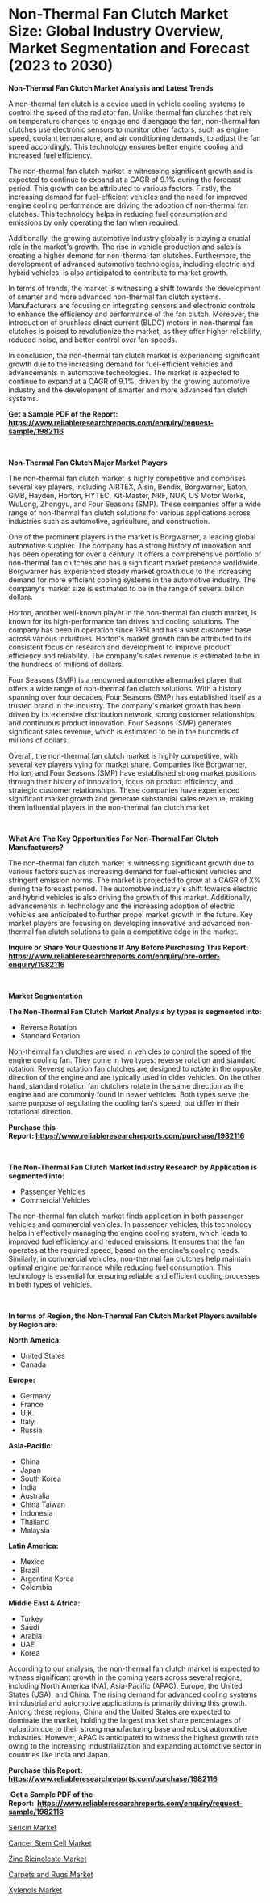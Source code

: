 <p><h1>Non-Thermal Fan Clutch Market Size: Global Industry Overview, Market Segmentation and Forecast (2023 to 2030)</h1></p><p><strong>Non-Thermal Fan Clutch Market Analysis and Latest Trends</strong></p>
<p><p>A non-thermal fan clutch is a device used in vehicle cooling systems to control the speed of the radiator fan. Unlike thermal fan clutches that rely on temperature changes to engage and disengage the fan, non-thermal fan clutches use electronic sensors to monitor other factors, such as engine speed, coolant temperature, and air conditioning demands, to adjust the fan speed accordingly. This technology ensures better engine cooling and increased fuel efficiency.</p><p>The non-thermal fan clutch market is witnessing significant growth and is expected to continue to expand at a CAGR of 9.1% during the forecast period. This growth can be attributed to various factors. Firstly, the increasing demand for fuel-efficient vehicles and the need for improved engine cooling performance are driving the adoption of non-thermal fan clutches. This technology helps in reducing fuel consumption and emissions by only operating the fan when required.</p><p>Additionally, the growing automotive industry globally is playing a crucial role in the market's growth. The rise in vehicle production and sales is creating a higher demand for non-thermal fan clutches. Furthermore, the development of advanced automotive technologies, including electric and hybrid vehicles, is also anticipated to contribute to market growth.</p><p>In terms of trends, the market is witnessing a shift towards the development of smarter and more advanced non-thermal fan clutch systems. Manufacturers are focusing on integrating sensors and electronic controls to enhance the efficiency and performance of the fan clutch. Moreover, the introduction of brushless direct current (BLDC) motors in non-thermal fan clutches is poised to revolutionize the market, as they offer higher reliability, reduced noise, and better control over fan speeds.</p><p>In conclusion, the non-thermal fan clutch market is experiencing significant growth due to the increasing demand for fuel-efficient vehicles and advancements in automotive technologies. The market is expected to continue to expand at a CAGR of 9.1%, driven by the growing automotive industry and the development of smarter and more advanced fan clutch systems.</p></p>
<p><strong>Get a Sample PDF of the Report:&nbsp; <a href="https://www.reliableresearchreports.com/enquiry/request-sample/1982116">https://www.reliableresearchreports.com/enquiry/request-sample/1982116</a></strong></p>
<p>&nbsp;</p>
<p><strong>Non-Thermal Fan Clutch Major Market Players</strong></p>
<p><p>The non-thermal fan clutch market is highly competitive and comprises several key players, including AIRTEX, Aisin, Bendix, Borgwarner, Eaton, GMB, Hayden, Horton, HYTEC, Kit-Master, NRF, NUK, US Motor Works, WuLong, Zhongyu, and Four Seasons (SMP). These companies offer a wide range of non-thermal fan clutch solutions for various applications across industries such as automotive, agriculture, and construction.</p><p>One of the prominent players in the market is Borgwarner, a leading global automotive supplier. The company has a strong history of innovation and has been operating for over a century. It offers a comprehensive portfolio of non-thermal fan clutches and has a significant market presence worldwide. Borgwarner has experienced steady market growth due to the increasing demand for more efficient cooling systems in the automotive industry. The company's market size is estimated to be in the range of several billion dollars.</p><p>Horton, another well-known player in the non-thermal fan clutch market, is known for its high-performance fan drives and cooling solutions. The company has been in operation since 1951 and has a vast customer base across various industries. Horton's market growth can be attributed to its consistent focus on research and development to improve product efficiency and reliability. The company's sales revenue is estimated to be in the hundreds of millions of dollars.</p><p>Four Seasons (SMP) is a renowned automotive aftermarket player that offers a wide range of non-thermal fan clutch solutions. With a history spanning over four decades, Four Seasons (SMP) has established itself as a trusted brand in the industry. The company's market growth has been driven by its extensive distribution network, strong customer relationships, and continuous product innovation. Four Seasons (SMP) generates significant sales revenue, which is estimated to be in the hundreds of millions of dollars.</p><p>Overall, the non-thermal fan clutch market is highly competitive, with several key players vying for market share. Companies like Borgwarner, Horton, and Four Seasons (SMP) have established strong market positions through their history of innovation, focus on product efficiency, and strategic customer relationships. These companies have experienced significant market growth and generate substantial sales revenue, making them influential players in the non-thermal fan clutch market.</p></p>
<p>&nbsp;</p>
<p><strong>What Are The Key Opportunities For Non-Thermal Fan Clutch Manufacturers?</strong></p>
<p><p>The non-thermal fan clutch market is witnessing significant growth due to various factors such as increasing demand for fuel-efficient vehicles and stringent emission norms. The market is projected to grow at a CAGR of X% during the forecast period. The automotive industry's shift towards electric and hybrid vehicles is also driving the growth of this market. Additionally, advancements in technology and the increasing adoption of electric vehicles are anticipated to further propel market growth in the future. Key market players are focusing on developing innovative and advanced non-thermal fan clutch solutions to gain a competitive edge in the market.</p></p>
<p><strong>Inquire or Share Your Questions If Any Before Purchasing This Report: <a href="https://www.reliableresearchreports.com/enquiry/pre-order-enquiry/1982116">https://www.reliableresearchreports.com/enquiry/pre-order-enquiry/1982116</a></strong></p>
<p>&nbsp;</p>
<p><strong>Market Segmentation</strong></p>
<p><strong>The Non-Thermal Fan Clutch Market Analysis by types is segmented into:</strong></p>
<p><ul><li>Reverse Rotation</li><li>Standard Rotation</li></ul></p>
<p><p>Non-thermal fan clutches are used in vehicles to control the speed of the engine cooling fan. They come in two types: reverse rotation and standard rotation. Reverse rotation fan clutches are designed to rotate in the opposite direction of the engine and are typically used in older vehicles. On the other hand, standard rotation fan clutches rotate in the same direction as the engine and are commonly found in newer vehicles. Both types serve the same purpose of regulating the cooling fan's speed, but differ in their rotational direction.</p></p>
<p><strong>Purchase this Report:&nbsp;<a href="https://www.reliableresearchreports.com/purchase/1982116">https://www.reliableresearchreports.com/purchase/1982116</a></strong></p>
<p>&nbsp;</p>
<p><strong>The Non-Thermal Fan Clutch Market Industry Research by Application is segmented into:</strong></p>
<p><ul><li>Passenger Vehicles</li><li>Commercial Vehicles</li></ul></p>
<p><p>The non-thermal fan clutch market finds application in both passenger vehicles and commercial vehicles. In passenger vehicles, this technology helps in effectively managing the engine cooling system, which leads to improved fuel efficiency and reduced emissions. It ensures that the fan operates at the required speed, based on the engine's cooling needs. Similarly, in commercial vehicles, non-thermal fan clutches help maintain optimal engine performance while reducing fuel consumption. This technology is essential for ensuring reliable and efficient cooling processes in both types of vehicles.</p></p>
<p>&nbsp;</p>
<p><strong>In terms of Region, the Non-Thermal Fan Clutch Market Players available by Region are:</strong></p>
<p>
    <p> <strong> North America: </strong>
        <ul>
            <li>United States</li>
            <li>Canada</li>
        </ul>
        </p> 
    <p> <strong> Europe: </strong>
        <ul>
            <li>Germany</li>
            <li>France</li>
            <li>U.K.</li>
            <li>Italy</li>
            <li>Russia</li>
        </ul>
        </p> 
    <p> <strong> Asia-Pacific: </strong>
        <ul>
            <li>China</li>
            <li>Japan</li>
            <li>South Korea</li>
            <li>India</li>
            <li>Australia</li>
            <li>China Taiwan</li>
            <li>Indonesia</li>
            <li>Thailand</li>
            <li>Malaysia</li>
        </ul>
        </p> 
    <p> <strong> Latin America: </strong>
        <ul>
            <li>Mexico</li>
            <li>Brazil</li>
            <li>Argentina Korea</li>
            <li>Colombia</li>
        </ul>
        </p> 
    <p> <strong> Middle East & Africa: </strong>
        <ul>
            <li>Turkey</li>
            <li>Saudi</li>
            <li>Arabia</li>
            <li>UAE</li>
            <li>Korea</li>
        </ul>
    </p>
    </p>
<p><p>According to our analysis, the non-thermal fan clutch market is expected to witness significant growth in the coming years across several regions, including North America (NA), Asia-Pacific (APAC), Europe, the United States (USA), and China. The rising demand for advanced cooling systems in industrial and automotive applications is primarily driving this growth. Among these regions, China and the United States are expected to dominate the market, holding the largest market share percentages of valuation due to their strong manufacturing base and robust automotive industries. However, APAC is anticipated to witness the highest growth rate owing to the increasing industrialization and expanding automotive sector in countries like India and Japan.</p></p>
<p><strong>Purchase this Report: <a href="https://www.reliableresearchreports.com/purchase/1982116">https://www.reliableresearchreports.com/purchase/1982116</a></strong></p>
<p>&nbsp;<strong>Get a Sample PDF of the Report:&nbsp;&nbsp;<a href="https://www.reliableresearchreports.com/enquiry/request-sample/1982116">https://www.reliableresearchreports.com/enquiry/request-sample/1982116</a></strong></p>
<p><strong></strong></p>
<p><p><a href="https://medium.com/@jensenklein/sericin-market-trends-forecast-and-competitive-analysis-to-2030-247edfcabca8">Sericin Market</a></p><p><a href="https://github.com/vimar16th/Market-Research-Report-List-1/blob/main/cancer-stem-cell-market.md">Cancer Stem Cell Market</a></p><p><a href="https://medium.com/@edenkrajcik/zinc-ricinoleate-market-exploring-market-share-market-trends-and-future-growth-7d2ec56e0c1c">Zinc Ricinoleate Market</a></p><p><a href="https://github.com/luckyshygirl/Market-Research-Report-List-1/blob/main/carpets-and-rugs-market.md">Carpets and Rugs Market</a></p><p><a href="https://medium.com/@jasperkuhic2023/xylenols-market-trends-and-market-analysis-forecasted-for-period-2023-2030-90b8a760e576">Xylenols Market</a></p></p>